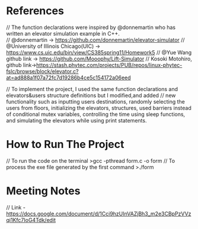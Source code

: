 # References

// The function declarations were inspired by @donnemartin who has written an elevator simulation example in C++.        
// @donnemartin -> https://github.com/donnemartin/elevator-simulator
// @University of Illinois Chicago(UIC) -> https://www.cs.uic.edu/bin/view/CS385spring11/Homework5
// @Yue Wang github link -> https://github.com/Mooophy/Lift-Simulator
// Kosoki Motohiro, github link->https://stash.phytec.com/projects/PUB/repos/linux-phytec-fslc/browse/block/elevator.c?at=ad888a1f07a72fc7d19286b4ce5c154172a06eed

// To implement the project, I used the same function declarations and elevators&users structure definitions but I modified,and added 
// new functionality such as  inputting users destinations, randomly selecting the users from floors, initializing the elevators, structures, used barriers instead of conditional mutex variables, controlling the time using sleep functions,  and simulating the elevators while using print statements.

# How to Run The Project

// To run the code on the terminal >gcc -pthread form.c -o form 
// To process the exe file generated by the first command >./form

# Meeting Notes
// Link - https://docs.google.com/document/d/1Cci9hzUInVAZjBh3_m2e3CBpPzVVzqi1Kfc7IoG4Tdk/edit

